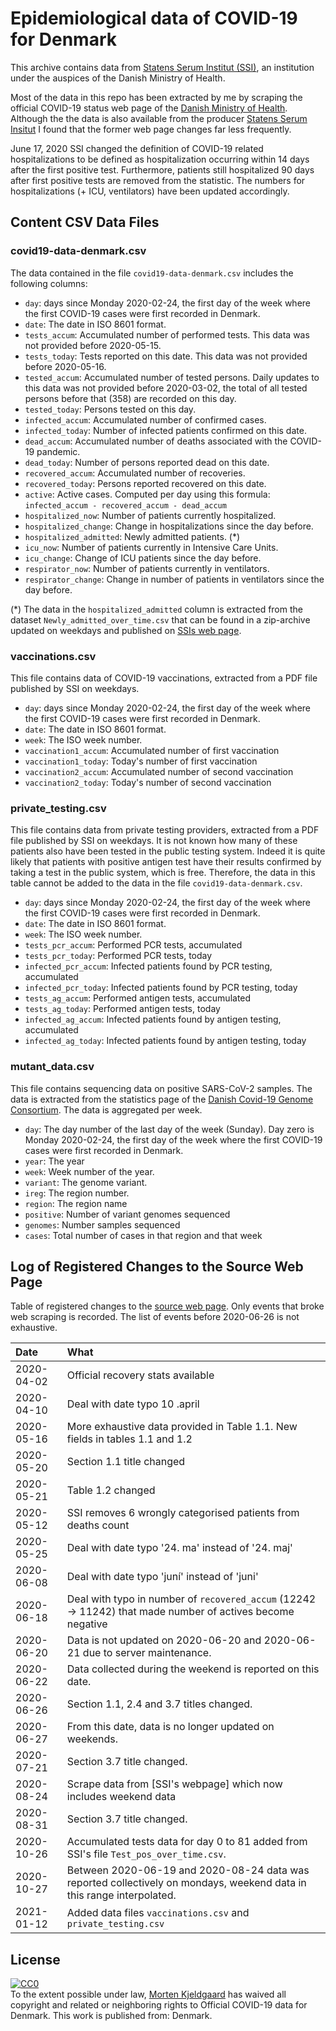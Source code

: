 # Epidemiological data of COVID-19 for Denmark

This archive contains data from [Statens Serum Institut (SSI)][1], an
institution under the auspices of the Danish Ministry of Health.

Most of the data in this repo has been extracted by me by scraping the
official COVID-19 status web page of the [Danish Ministry of
Health][2]. Although the the data is also available from the producer
[Statens Serum Insitut][3] I found that the former web page changes far
less frequently.

June 17, 2020 SSI changed the definition of COVID-19 related
hospitalizations to be defined as hospitalization occurring within 14
days after the first positive test. Furthermore, patients still
hospitalized 90 days after first positive tests are removed from the
statistic. The numbers for hospitalizations (+ ICU, ventilators) have
been updated accordingly.

## Content CSV Data Files

### covid19-data-denmark.csv

The data contained in the file `covid19-data-denmark.csv` includes the
following columns:

- `day`: days since Monday 2020-02-24, the first day of the week where
  the first COVID-19 cases were first recorded in Denmark.
- `date`: The date in ISO 8601 format.
- `tests_accum`: Accumulated number of performed tests. This data was
   not provided before 2020-05-15.
- `tests_today`: Tests reported on this date. This data was not
   provided before 2020-05-16.
- `tested_accum`: Accumulated number of tested persons. Daily updates
  to this data was not provided before 2020-03-02, the total of all
  tested persons before that (358) are recorded on this day.
- `tested_today`: Persons tested on this day.
- `infected_accum`: Accumulated number of confirmed cases.
- `infected_today`: Number of infected patients confirmed on this date.
- `dead_accum`: Accumulated number of deaths associated with the
  COVID-19 pandemic.
- `dead_today`: Number of persons reported dead on this date.
- `recovered_accum`: Accumulated number of recoveries.
- `recovered_today`: Persons reported recovered on this date.
- `active`: Active cases. Computed per day using this formula:
  ```infected_accum - recovered_accum - dead_accum```
- `hospitalized_now`: Number of patients currently hospitalized.
- `hospitalized_change`: Change in hospitalizations since the day before.
- `hospitalized_admitted`: Newly admitted patients. (*)
- `icu_now`: Number of patients currently in Intensive Care Units.
- `icu_change`: Change of ICU patients since the day before.
- `respirator_now`: Number of patients currently in ventilators.
- `respirator_change`: Change in number of patients in ventilators since
  the day before.

(*) The data in the `hospitalized_admitted` column is extracted from
the dataset `Newly_admitted_over_time.csv` that can be found in a zip-archive
updated on weekdays and published on [SSIs web page][3].


### vaccinations.csv

This file contains data of COVID-19 vaccinations, extracted from a PDF
file published by SSI on weekdays.

- `day`: days since Monday 2020-02-24, the first day of the week where
  the first COVID-19 cases were first recorded in Denmark.
- `date`: The date in ISO 8601 format.
- `week`: The ISO week number.
- `vaccination1_accum`: Accumulated number of first vaccination
- `vaccination1_today`: Today's number of first vaccination
- `vaccination2_accum`: Accumulated number of second vaccination
- `vaccination2_today`: Today's number of second vaccination


### private_testing.csv

This file contains data from private testing providers, extracted
from a PDF file published by SSI on weekdays. It is not known how many
of these patients also have been tested in the public testing system.
Indeed it is quite likely that patients with positive antigen test
have their results confirmed by taking a test in the public system,
which is free. Therefore, the data in this table cannot be added to
the data in the file `covid19-data-denmark.csv`.

- `day`: days since Monday 2020-02-24, the first day of the week where
  the first COVID-19 cases were first recorded in Denmark.
- `date`: The date in ISO 8601 format.
- `week`: The ISO week number.
- `tests_pcr_accum`: Performed PCR tests, accumulated
- `tests_pcr_today`: Performed PCR tests, today
- `infected_pcr_accum`: Infected patients found by PCR testing, accumulated
- `infected_pcr_today`: Infected patients found by PCR testing, today
- `tests_ag_accum`: Performed antigen tests, accumulated
- `tests_ag_today`: Performed antigen tests, today
- `infected_ag_accum`: Infected patients found by antigen testing, accumulated
- `infected_ag_today`: Infected patients found by antigen testing, today

### mutant_data.csv

This file contains sequencing data on positive SARS-CoV-2 samples. The
data is extracted from the statistics page of the [Danish Covid-19 Genome Consortium](https://www.covid19genomics.dk).
The data is aggregated per week.

- `day`: The day number of the last day of the week (Sunday). Day zero
        is Monday 2020-02-24, the first day of the week where the
        first COVID-19 cases were first recorded in Denmark.
- `year`: The year
- `week`: Week number of the year.
- `variant`: The genome variant.
- `ireg`: The region number.
- `region`: The region name
- `positive`: Number of variant genomes sequenced
- `genomes`: Number samples sequenced
- `cases`: Total number of cases in that region and that week

## Log of Registered Changes to the Source Web Page

Table of registered changes to the [source web page][2]. Only events
that broke web scraping is recorded. The list of events before
2020-06-26 is not exhaustive.

| Date       | What                                                                                                       |
| :--------- | :----------------------------------------------------------------------------                              |
| 2020-04-02 | Official recovery stats available                                                                          |
| 2020-04-10 | Deal with date typo 10 .april                                                                              |
| 2020-05-16 | More exhaustive data provided in Table 1.1. New fields in tables 1.1 and 1.2                               |
| 2020-05-20 | Section 1.1 title changed                                                                                  |
| 2020-05-21 | Table 1.2 changed                                                                                          |
| 2020-05-12 | SSI removes 6 wrongly categorised patients from deaths count                                               |
| 2020-05-25 | Deal with date typo '24. ma' instead of '24. maj'                                                          |
| 2020-06-08 | Deal with date typo 'juní' instead of 'juni'                                                               |
| 2020-06-18 | Deal with typo in number of `recovered_accum` (12242 -> 11242) that made number of actives become negative |
| 2020-06-20 | Data is not updated on 2020-06-20 and 2020-06-21 due to server maintenance.                                |
| 2020-06-22 | Data collected during the weekend is reported on this date.                                                |
| 2020-06-26 | Section 1.1, 2.4 and 3.7 titles changed.                                                                   |
| 2020-06-27 | From this date, data is no longer updated on weekends.                                                     |
| 2020-07-21 | Section 3.7 title changed.                                                                                 |
| 2020-08-24 | Scrape data from [SSI's webpage] which now includes weekend data
| 2020-08-31 | Section 3.7 title changed.                                                                                 |
| 2020-10-26 | Accumulated tests data for day 0 to 81 added from SSI's file `Test_pos_over_time.csv`. |
| 2020-10-27 | Between 2020-06-19 and 2020-08-24 data was reported collectively on mondays, weekend data in this range interpolated. |
| 2021-01-12 | Added data files `vaccinations.csv` and `private_testing.csv` |

## License

<p xmlns:dct="http://purl.org/dc/terms/"
  xmlns:vcard="http://www.w3.org/2001/vcard-rdf/3.0#"> <a
  rel="license"
  href="http://creativecommons.org/publicdomain/zero/1.0/"> <img
  src="http://i.creativecommons.org/p/zero/1.0/88x31.png"
  style="border-style: none;" alt="CC0" /> </a> <br /> To the extent
  possible under law, <a rel="dct:publisher"
  href="https://github.com/mok0/covid19-data-denmark"> <span
  property="dct:title">Morten Kjeldgaard</span></a> has waived all
  copyright and related or neighboring rights to <span
  property="dct:title">Official COVID-19 data for Denmark</span>. This
  work is published from: <span property="vcard:Country"
  datatype="dct:ISO3166" content="DK"
  about="https://github.com/mok0/covid19-data-denmark">
  Denmark</span>.
</p>


[1]: https://en.ssi.dk/about-us
[2]: https://www.sst.dk/da/corona/tal-og-overvaagning
[3]: https://www.ssi.dk/sygdomme-beredskab-og-forskning/sygdomsovervaagning/c/covid19-overvaagning

